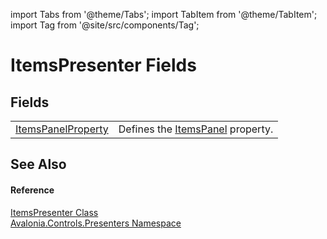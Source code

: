 import Tabs from '@theme/Tabs'; 
import TabItem from '@theme/TabItem'; 
import Tag from '@site/src/components/Tag'; 

# ItemsPresenter Fields




## Fields
<table>
<tr>
<td><a href="F_Avalonia_Controls_Presenters_ItemsPresenter_ItemsPanelProperty">ItemsPanelProperty</a></td>
<td>Defines the <a href="P_Avalonia_Controls_Presenters_ItemsPresenter_ItemsPanel">ItemsPanel</a> property.</td>
</tr>
</table>

## See Also


#### Reference
<a href="T_Avalonia_Controls_Presenters_ItemsPresenter">ItemsPresenter Class</a>  
<a href="N_Avalonia_Controls_Presenters">Avalonia.Controls.Presenters Namespace</a>  
